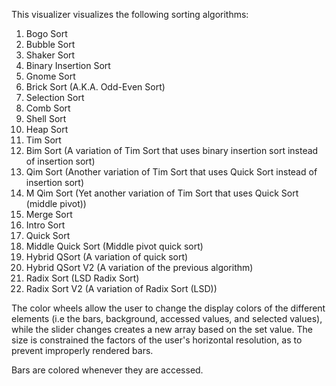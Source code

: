 This visualizer visualizes the following sorting algorithms:

1.  Bogo Sort
2.  Bubble Sort
3.  Shaker Sort
4.  Binary Insertion Sort
5.  Gnome Sort
6.  Brick Sort (A.K.A. Odd-Even Sort)
7.  Selection Sort
8.  Comb Sort
9.  Shell Sort
10. Heap Sort
11. Tim Sort
12. Bim Sort (A variation of Tim Sort that uses binary insertion sort instead of insertion sort)
13. Qim Sort (Another variation of Tim Sort that uses Quick Sort instead of insertion sort)
14. M Qim Sort (Yet another variation of Tim Sort that uses Quick Sort (middle pivot))
15. Merge Sort
16. Intro Sort
17. Quick Sort
18. Middle Quick Sort (Middle pivot quick sort)
19. Hybrid QSort (A variation of quick sort)
20. Hybrid QSort V2 (A variation of the previous algorithm)
21. Radix Sort (LSD Radix Sort)
22. Radix Sort V2 (A variation of Radix Sort (LSD))


The color wheels allow the user to change the display colors of the different elements (i.e the bars, background, accessed values, and selected values), while the slider changes creates a new array based on the set value. The size is constrained the factors of the user's horizontal resolution, as to prevent improperly rendered bars.

Bars are colored whenever they are accessed.                                  
